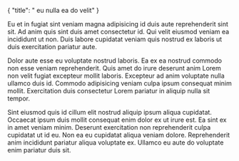 {
  "title": " eu nulla ea do velit"
}

Eu et in fugiat sint veniam magna adipisicing id duis aute reprehenderit sint sit. Ad anim quis sint duis amet consectetur id. Qui velit eiusmod veniam ea incididunt ut non. Duis labore cupidatat veniam quis nostrud ex laboris ut duis exercitation pariatur aute.

Dolor aute esse eu voluptate nostrud laboris. Ea ex ea nostrud commodo non esse veniam reprehenderit. Quis amet do irure deserunt anim Lorem non velit fugiat excepteur mollit laboris. Excepteur ad anim voluptate nulla ullamco duis id. Commodo adipisicing veniam culpa ipsum consequat minim mollit. Exercitation duis consectetur Lorem pariatur in aliquip nulla sit tempor.

Sint eiusmod quis id cillum elit nostrud aliquip ipsum aliqua cupidatat. Occaecat ipsum duis mollit consequat enim dolor ex ut irure est. Ea sint ex in amet veniam minim. Deserunt exercitation non reprehenderit culpa cupidatat ut id eu. Non ea eu cupidatat aliqua veniam dolore. Reprehenderit anim incididunt pariatur aliqua voluptate ex. Ullamco eu aute do voluptate enim pariatur duis sit.
